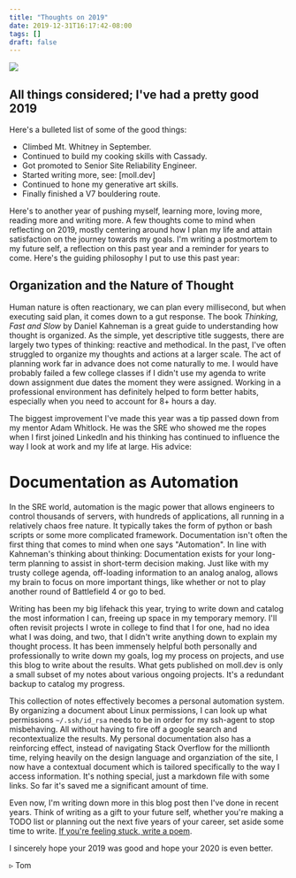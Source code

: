 ```yaml
---
title: "Thoughts on 2019"
date: 2019-12-31T16:17:42-08:00
tags: []
draft: false
---
```



<img src="https://cdn.moll.dev/static/journal/album1/IMG_20190920_130643.jpg">


## All things considered;  I've had a pretty good 2019

Here's a bulleted list of some of the good things:
- Climbed Mt. Whitney in September.
- Continued to build my cooking skills with Cassady.
- Got promoted to Senior Site Reliability Engineer.
- Started writing more, see: [moll.dev]
- Continued to hone my generative art skills.
- Finally finished a V7 bouldering route.


Here's to another year of pushing myself, learning more, loving more, reading more and writing more. A few thoughts come to mind when reflecting on 2019, mostly centering around how I plan my life and attain satisfaction on the journey towards my goals. I'm writing a postmortem to my future self, a reflection on this past year and a reminder for years to come. Here's the guiding philosophy I put to use this past year:

## Organization and the Nature of Thought

Human nature is often reactionary, we can plan every millisecond, but when executing said plan, it comes down to a gut response. The book <i>Thinking, Fast and Slow</i> by Daniel Kahneman is a great guide to understanding how thought is organized. As the simple, yet descriptive title suggests, there are largely two types of thinking: reactive and methodical. In the past, I've often struggled to organize my thoughts and actions at a larger scale. The act of planning work far in advance does not come naturally to me. I would have probably failed a few college classes if I didn't use my agenda to write down assignment due dates the moment they were assigned. Working in a professional environment has definitely helped to form better habits, especially when you need to account for 8+ hours a day. 

The biggest improvement I've made this year was a tip passed down from my mentor Adam Whitlock. He was the SRE who showed me the ropes when I first joined LinkedIn and his thinking has continued to influence the way I look at work and my life at large. His advice:

# Documentation as Automation

In the SRE world, automation is the magic power that allows engineers to control thousands of servers, with hundreds of applications, all running in a relatively chaos free nature. It typically takes the form of python or bash scripts or some more complicated framework. Documentation isn't often the first thing that comes to mind when one says "Automation". In line with Kahneman's thinking about thinking: Documentation exists for your long-term planning to assist in short-term decision making. Just like with my trusty college agenda, off-loading information to an analog analog, allows my brain to focus on more important things, like whether or not to play another round of Battlefield 4 or go to bed. 

Writing has been my big lifehack this year, trying to write down and catalog the most information I can, freeing up space in my temporary memory. I'll often revisit projects I wrote in college to find that I for one, had no idea what I was doing, and two, that I didn't write anything down to explain my thought process. It has been immensely helpful both personally and professionally to write down my goals, log my process on projects, and use this blog to write about the results. What gets published on moll.dev is only a small subset of my notes about various ongoing projects. It's a redundant backup to catalog my progress. 

This collection of notes effectively becomes a personal automation system. By organizing a document about Linux permissions, I can look up what permissions `~/.ssh/id_rsa` needs to be in order for my ssh-agent to stop misbehaving. All without having to fire off a google search and recontextualize the results. My personal documentation also has a reinforcing effect, instead of navigating Stack Overflow for the millionth time, relying heavily on the design language and organziation of the site, I now have a contextual document which is tailored specifically to the way I access information. It's nothing special, just a markdown file with some links. So far it's saved me a significant amount of time.

Even now, I'm writing down more in this blog post then I've done in recent years. Think of writing as a gift to your future self, whether you're making a TODO list or planning out the next five years of your career, set aside some time to write. [If you're feeling stuck, write a poem](https://www.nature.com/articles/d41586-019-02912-x). 

I sincerely hope your 2019 was good and hope your 2020 is even better.

▹ Tom


